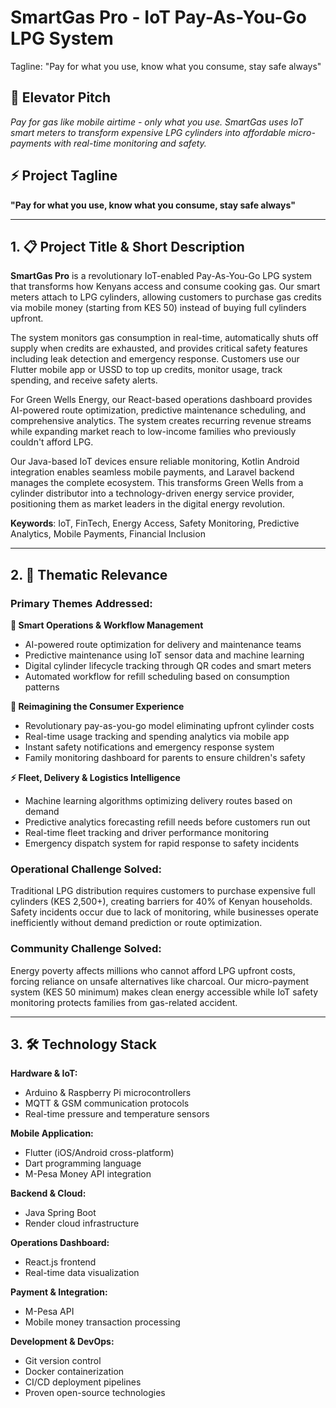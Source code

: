 # SmartGas Pro - IoT Pay-As-You-Go LPG System

Tagline: "Pay for what you use, know what you consume, stay safe always"

## 🎯 Elevator Pitch

_Pay for gas like mobile airtime - only what you use. SmartGas uses IoT smart meters to transform expensive LPG cylinders into affordable micro-payments with real-time monitoring and safety._

## ⚡ Project Tagline

**"Pay for what you use, know what you consume, stay safe always"**

---

## 1. 📋 Project Title & Short Description

**SmartGas Pro** is a revolutionary IoT-enabled Pay-As-You-Go LPG system that transforms how Kenyans access and consume cooking gas. Our smart meters attach to LPG cylinders, allowing customers to purchase gas credits via mobile money (starting from KES 50) instead of buying full cylinders upfront.

The system monitors gas consumption in real-time, automatically shuts off supply when credits are exhausted, and provides critical safety features including leak detection and emergency response. Customers use our Flutter mobile app or USSD to top up credits, monitor usage, track spending, and receive safety alerts.

For Green Wells Energy, our React-based operations dashboard provides AI-powered route optimization, predictive maintenance scheduling, and comprehensive analytics. The system creates recurring revenue streams while expanding market reach to low-income families who previously couldn't afford LPG.

Our Java-based IoT devices ensure reliable monitoring, Kotlin Android integration enables seamless mobile payments, and Laravel backend manages the complete ecosystem. This transforms Green Wells from a cylinder distributor into a technology-driven energy service provider, positioning them as market leaders in the digital energy revolution.

**Keywords**: IoT, FinTech, Energy Access, Safety Monitoring, Predictive Analytics, Mobile Payments, Financial Inclusion

---

## 2. 🎯 Thematic Relevance

### **Primary Themes Addressed:**

**🔧 Smart Operations & Workflow Management**

- AI-powered route optimization for delivery and maintenance teams
- Predictive maintenance using IoT sensor data and machine learning
- Digital cylinder lifecycle tracking through QR codes and smart meters
- Automated workflow for refill scheduling based on consumption patterns

**👥 Reimagining the Consumer Experience**

- Revolutionary pay-as-you-go model eliminating upfront cylinder costs
- Real-time usage tracking and spending analytics via mobile app
- Instant safety notifications and emergency response system
- Family monitoring dashboard for parents to ensure children's safety

**⚡ Fleet, Delivery & Logistics Intelligence**

- Machine learning algorithms optimizing delivery routes based on demand
- Predictive analytics forecasting refill needs before customers run out
- Real-time fleet tracking and driver performance monitoring
- Emergency dispatch system for rapid response to safety incidents

### **Operational Challenge Solved:**

Traditional LPG distribution requires customers to purchase expensive full cylinders (KES 2,500+), creating barriers for 40% of Kenyan households. Safety incidents occur due to lack of monitoring, while businesses operate inefficiently without demand prediction or route optimization.

### **Community Challenge Solved:**

Energy poverty affects millions who cannot afford LPG upfront costs, forcing reliance on unsafe alternatives like charcoal. Our micro-payment system (KES 50 minimum) makes clean energy accessible while IoT safety monitoring protects families from gas-related accident.

---

## 3. 🛠️ Technology Stack

**Hardware & IoT:**

- Arduino & Raspberry Pi microcontrollers
- MQTT & GSM communication protocols
- Real-time pressure and temperature sensors

**Mobile Application:**

- Flutter (iOS/Android cross-platform)
- Dart programming language
- M-Pesa Money API integration

**Backend & Cloud:**

- Java Spring Boot
- Render cloud infrastructure

**Operations Dashboard:**

- React.js frontend
- Real-time data visualization

**Payment & Integration:**

- M-Pesa API
- Mobile money transaction processing

**Development & DevOps:**

- Git version control
- Docker containerization
- CI/CD deployment pipelines
- Proven open-source technologies
